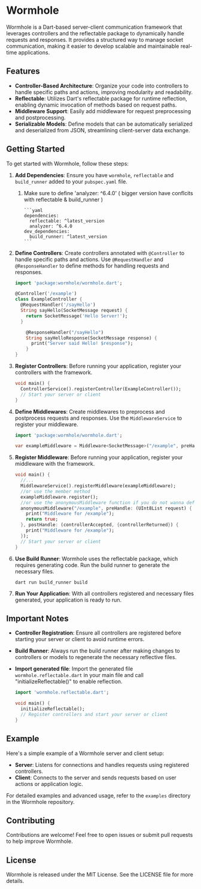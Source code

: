 # Wormhole

Wormhole is a Dart-based server-client communication framework that leverages controllers and the reflectable package to dynamically handle requests and responses. It provides a structured way to manage socket communication, making it easier to develop scalable and maintainable real-time applications.

## Features

- **Controller-Based Architecture**: Organize your code into controllers to handle specific paths and actions, improving modularity and readability.
- **Reflectable**: Utilizes Dart's reflectable package for runtime reflection, enabling dynamic invocation of methods based on request paths.
- **Middleware Support**: Easily add middleware for request preprocessing and postprocessing.
- **Serializable Models**: Define models that can be automatically serialized and deserialized from JSON, streamlining client-server data exchange.

## Getting Started

To get started with Wormhole, follow these steps:

1. **Add Dependencies**: Ensure you have `wormhole`, `reflectable` and `build_runner` added to your `pubspec.yaml` file. 
   1. Make sure to define 'analyzer: ^6.4.0' ( bigger version have conflcits with reflectable & build_runner ) 

          ```yaml
          dependencies:
            reflectable: ^latest_version
            analyzer: ^6.4.0
          dev_dependencies:
            build_runner: ^latest_version
          ```

2. **Define Controllers**: Create controllers annotated with `@Controller` to handle specific paths and actions. Use `@RequestHandler` and `@ResponseHandler` to define methods for handling requests and responses.

    ```dart
    import 'package:wormhole/wormhole.dart';
   
    @Controller('/example')
    class ExampleController {
      @RequestHandler('/sayHello')
      String sayHello(SocketMessage request) {
        return SocketMessage('Hello Server!');
      }
   
        @ResponseHandler("/sayHello")
        String sayHelloResponse(SocketMessage response) {
          print("Server said Hello! $response");
        }
    }
    ```

3. **Register Controllers**: Before running your application, register your controllers with the framework.

    ```dart
    void main() {
      ControllerService().registerController(ExampleController());
      // Start your server or client
    }
    ```


4. **Define Middlewares**: Create middlewares to preprocess and postprocess requests and responses. Use the `MiddlewareService` to register your middleware.

    ```dart
    import 'package:wormhole/wormhole.dart';

    var exampleMiddleware = Middleware<SocketMessage>("/example", preHandle: (accepts) async => true, postHandle: (controllerAccepted, {controllerReturned}) async => print(controllerAccepted));
    
   ```

5. **Register Middleware**: Before running your application, register your middleware with the framework.

    ```dart
    void main() {
      //...
      MiddlewareService().registerMiddleware(exampleMiddleware);
      //or use the member method
      exampleMiddleware.register();
      //or use the anonymousMiddleware function if you do not wanna define a class
      anonymousMiddleware("/example", preHandle: (UInt8List request) {
        print("Middleware for /example");
        return true;
      }, postHandle: (controllerAccepted, {controllerReturned}) {
        print("Middleware for /example");
      });
      // Start your server or client
    }
    ```

5. **Use Build Runner**: Wormhole uses the reflectable package, which requires generating code. Run the build runner to generate the necessary files.

    ```shell
    dart run build_runner build
    ```

6. **Run Your Application**: With all controllers registered and necessary files generated, your application is ready to run.

## Important Notes

- **Controller Registration**: Ensure all controllers are registered before starting your server or client to avoid runtime errors.
- **Build Runner**: Always run the build runner after making changes to controllers or models to regenerate the necessary reflective files.
- **Import generated file**: Import the generated file `wormhole.reflectable.dart` in your main file and call "initializeReflectable()" to enable reflection.

    ```dart
    import 'wormhole.reflectable.dart';
  
    void main() {
      initializeReflectable();
      // Register controllers and start your server or client
    }
    ```
## Example

Here's a simple example of a Wormhole server and client setup:

- **Server**: Listens for connections and handles requests using registered controllers.
- **Client**: Connects to the server and sends requests based on user actions or application logic.

For detailed examples and advanced usage, refer to the `examples` directory in the Wormhole repository.

## Contributing

Contributions are welcome! Feel free to open issues or submit pull requests to help improve Wormhole.

## License

Wormhole is released under the MIT License. See the LICENSE file for more details.